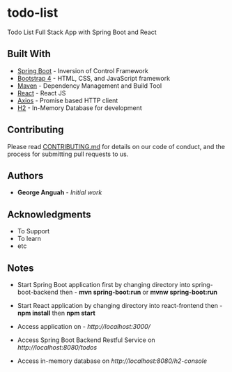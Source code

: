 # todo-list
Todo List Full Stack App with Spring Boot and React

## Built With

* [Spring Boot](https://spring.io/projects/spring-boot/) - Inversion of Control Framework
* [Bootstrap 4](http://getbootstrap.com/) - HTML, CSS, and JavaScript framework
* [Maven](https://maven.apache.org) - Dependency Management and Build Tool
* [React](https://reactjs.org/) - React JS
* [Axios](https://www.npmjs.com/package/axios) - Promise based HTTP client
* [H2](http://www.h2database.com/) - In-Memory Database for development

## Contributing
Please read [CONTRIBUTING.md](https://gist.github.com/PurpleBooth/b24679402957c63ec426) 
for details on our code of conduct, and the process for submitting pull requests to us.

## Authors

* **George Anguah** - *Initial work* 

## Acknowledgments

* To Support
* To learn
* etc


## Notes

* Start Spring Boot application first by changing directory into spring-boot-backend then - 
**mvn spring-boot:run** or **mvnw spring-boot:run**

* Start React application by changing directory into react-frontend then - **npm install** then **npm start**
* Access application on - *http://localhost:3000/*
* Access Spring Boot Backend Restful Service on *http://localhost:8080/todos*
* Access in-memory database on *http://localhost:8080/h2-console*